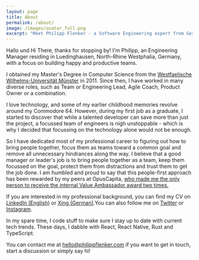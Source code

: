 ```yaml
---
layout: page
title: About
permalink: /about/
image: /images/avatar_full.png
excerpt: "Meet Philipp Flenker - a Software Engineering expert from Germany."
---
```

Hallo und Hi There, thanks for stopping by! I'm Philipp, an Engineering
Manager residing in Luedinghausen, North-Rhine Westphalia, Germany, with a focus
on building happy and productive teams.

I obtained my Master's Degree in Computer Science from the [Westfaelische
Wilhelms-Universität Münster](https://www.uni-muenster.de) in 2011. Since then,
I have worked in many diverse roles, such as Team or Engineering Lead, Agile
Coach, Product Owner or a combination.

I love technology, and some of my earlier childhood memories revolve around my
Commodore 64. However, during my first job as a graduate, I started to discover
that while a talented developer can save more than just the project, a focussed
team of engineers is nigh unstoppable - which is why I decided that focussing on
the technology alone would not be enough. 

So I have dedicated most of my professional career to figuring out how to bring
people together, focus them as teams toward a common goal and remove all
unnecessary hindrances along the way. I believe that a good manager or leader's
job is to bring people together as a team, keep them focussed on the goal,
protect them from distractions and trust them to get the job done. I am humbled
and proud to say that this people-first approach has been rewarded by my peers
at OpusCapita, [who made me the only person to receive the internal Value
Ambassador award two
times.](https://www.opuscapita.com/blog/2020/meet-philipp-flenker)

If you are interested in my professional background, you can find my CV on
[LinkedIn (English)](https://www.linkedin.com/in/pflenker/) or [Xing
(German)](https://www.xing.com/profile/Philipp_Flenker/).You can also follow me
on [Twitter](https://twitter.com/philippflenker) or
[Instagram](https://www.instagram.com/philippflenker/?hl=en).

In my spare time, I code stuff to make sure I stay up to date with current tech
trends. These days, I dabble with React, React Native, Rust and TypeScript. 

You can contact me at
[hello@philippflenker.com](mailto:hello@philippflenker.com) if you want to get
in touch, start a discussion or simply say hi!
